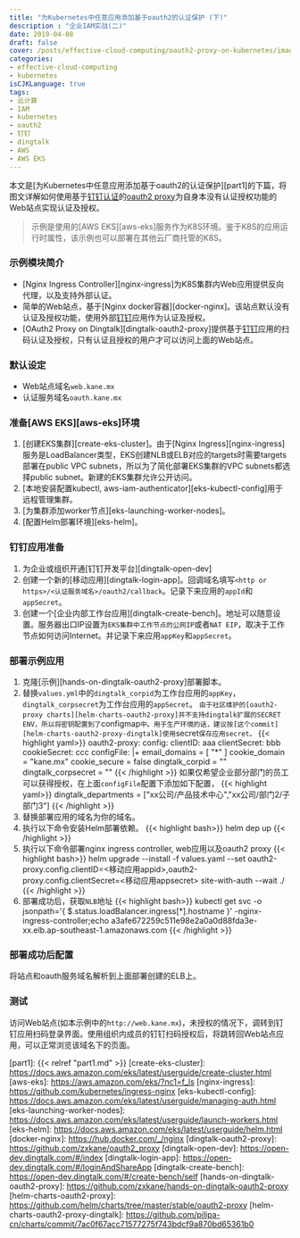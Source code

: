 ```yaml
---
title: "为Kubernetes中任意应用添加基于oauth2的认证保护 (下)"
description : "企业IAM实战(二)"
date: 2019-04-08
draft: false
cover: /posts/effective-cloud-computing/oauth2-proxy-on-kubernetes/images/part2.png
categories:
- effective-cloud-computing
- kubernetes
isCJKLanguage: true
tags:
- 云计算
- IAM
- kubernetes
- oauth2
- 钉钉
- dingtalk
- AWS
- AWS EKS
---
```

本文是[为Kubernetes中任意应用添加基于oauth2的认证保护][part1]的下篇，将图文详解如何使用基于[钉钉认证][dingtalk-auth]的[oauth2 proxy][oauth2-proxy]为自身本没有认证授权功能的Web站点实现认证及授权。

<!--more-->
> 示例是使用的[AWS EKS][aws-eks]服务作为K8S环境。鉴于K8S的应用运行时属性，该示例也可以部署在其他云厂商托管的K8S。

### 示例模块简介
- [Nginx Ingress Controller][nginx-ingress]为K8S集群内Web应用提供反向代理，以及支持外部认证。
- 简单的Web站点，基于[Nginx docker容器][docker-nginx]。该站点默认没有认证及授权功能，使用外部[钉钉][dingtalk-auth]应用作为认证及授权。
- [OAuth2 Proxy on Dingtalk][dingtalk-oauth2-proxy]提供基于[钉钉][dingtalk-auth]应用的扫码认证及授权，只有认证且授权的用户才可以访问上面的Web站点。

### 默认设定

- Web站点域名`web.kane.mx`
- 认证服务域名`oauth.kane.mx`

### 准备[AWS EKS][aws-eks]环境

1. [创建EKS集群][create-eks-cluster]。由于[Nginx Ingress][nginx-ingress]服务是LoadBalancer类型，EKS创建NLB或ELB对应的targets时需要targets部署在public VPC subnets，所以为了简化部署EKS集群的VPC subnets都选择public subnet。新建的EKS集群允许公开访问。
2. [本地安装配置kubectl, aws-iam-authenticator][eks-kubectl-config]用于远程管理集群。
3. [为集群添加worker节点][eks-launching-worker-nodes]。
4. [配置Helm部署环境][eks-helm]。

### 钉钉应用准备

1. 为企业或组织开通[钉钉开发平台][dingtalk-open-dev]
2. 创建一个新的[移动应用][dingtalk-login-app]。回调域名填写`<http or https>/<认证服务域名>/oauth2/callback`。记录下来应用的`appId`和`appSecret`。
3. 创建一个[企业内部工作台应用][dingtalk-create-bench]。地址可以随意设置。服务器出口IP设置为`EKS集群中工作节点的公网IP`或者`NAT EIP`，取决于工作节点如何访问Internet。并记录下来应用`appKey`和`appSecret`。

### 部署示例应用

1. 克隆[示例][hands-on-dingtalk-oauth2-proxy]部署脚本。
1. 替换`values.yml`中的`dingtalk_corpid`为工作台应用的`appKey`， `dingtalk_corpsecret`为工作台应用的`appSecret`。
        `由于社区维护的[oauth2-proxy charts][helm-charts-oauth2-proxy]并不支持dingtalk扩展的SECRET ENV，所以将密钥配置到了`configmap`中。用于生产环境的话，建议按[这个commit][helm-charts-oauth2-proxy-dingtalk]使用`secret`保存应用secret。`
{{< highlight yaml>}}
oauth2-proxy:
  config:
    clientID: aaa
    clientSecret: bbb
    cookieSecret: ccc
    configFile: |+
      email_domains = [ "*" ]
      cookie_domain = "kane.mx"
      cookie_secure = false
      dingtalk_corpid = "<appkey of dingtalk app>"
      dingtalk_corpsecret = "<appsecret of dingtalk app>"
{{< /highlight >}}
如果仅希望企业部分部门的员工可以获得授权，在上面`configFile`配置下添加如下配置，
{{< highlight yaml>}}
dingtalk_departments = ["xx公司/产品技术中心","xx公司/部门2/子部门3"]
{{< /highlight >}}
1. 替换部署应用的域名为你的域名。
2. 执行以下命令安装Helm部署依赖。
{{< highlight bash>}}
helm dep up
{{< /highlight >}}
1. 执行以下命令部署nginx ingress controller, web应用以及oauth2 proxy
{{< highlight bash>}}
helm upgrade --install -f values.yaml --set oauth2-proxy.config.clientID=<移动应用appid>,oauth2-proxy.config.clientSecret=<移动应用appsecret> site-with-auth --wait ./
{{< /highlight >}}
1. 部署成功后，获取`NLB`地址
{{< highlight bash>}}
kubectl get svc -o jsonpath='{ $.status.loadBalancer.ingress[*].hostname }' <deployment name>-nginx-ingress-controller;echo
a3afe672259c511e98e2a0a0d88fda3e-xx.elb.ap-southeast-1.amazonaws.com
{{< /highlight >}}

### 部署成功后配置
将站点和oauth服务域名解析到上面部署创建的ELB上。

### 测试
访问Web站点(如本示例中的`http://web.kane.mx`)，未授权的情况下，调转到钉钉应用扫码登录界面。使用组织内成员的钉钉扫码授权后，将跳转回Web站点应用，可以正常浏览该域名下的页面。

[dingtalk-auth]: https://open-doc.dingtalk.com/microapp/serverapi2/kymkv6
[oauth2-proxy]: https://github.com/bitly/oauth2_proxy
[part1]: {{< relref "part1.md" >}}
[create-eks-cluster]: https://docs.aws.amazon.com/eks/latest/userguide/create-cluster.html
[aws-eks]: https://aws.amazon.com/eks/?nc1=f_ls
[nginx-ingress]: https://github.com/kubernetes/ingress-nginx
[eks-kubectl-config]: https://docs.aws.amazon.com/eks/latest/userguide/managing-auth.html
[eks-launching-worker-nodes]: https://docs.aws.amazon.com/eks/latest/userguide/launch-workers.html
[eks-helm]: https://docs.aws.amazon.com/eks/latest/userguide/helm.html
[docker-nginx]: https://hub.docker.com/_/nginx
[dingtalk-oauth2-proxy]: https://github.com/zxkane/oauth2_proxy
[dingtalk-open-dev]: https://open-dev.dingtalk.com/#/index
[dingtalk-login-app]: https://open-dev.dingtalk.com/#/loginAndShareApp
[dingtalk-create-bench]: https://open-dev.dingtalk.com/#/create-bench/self
[hands-on-dingtalk-oauth2-proxy]: https://github.com/zxkane/hands-on-dingtalk-oauth2-proxy
[helm-charts-oauth2-proxy]: https://github.com/helm/charts/tree/master/stable/oauth2-proxy
[helm-charts-oauth2-proxy-dingtalk]: https://github.com/pilipa-cn/charts/commit/7ac0f67acc71577275f743bdcf9a870bd65361b0
